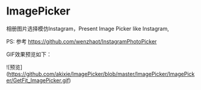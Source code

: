 # ImagePicker
相册图片选择模仿Instagram，Present Image Picker like Instagram,



PS: 参考 https://github.com/wenzhaot/InstagramPhotoPicker

GIF效果预览如下：

![预览] (https://github.com/akixie/ImagePicker/blob/master/ImagePicker/ImagePicker/GetFit_ImagePicker.gif)
